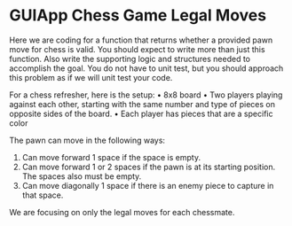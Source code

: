 # GUIApp Chess Game Legal Moves

Here we are coding for a function that returns whether a provided pawn move for chess is valid. You should expect to write more than just this function. Also write the supporting logic and structures needed to accomplish the goal. You do not have to unit test, but you should approach this problem as if we will unit test your code.

For a chess refresher, here is the setup:
•	8x8 board
•	Two players playing against each other, starting with the same number and type of pieces on opposite sides of the board.
•	Each player has pieces that are a specific color

The pawn can move in the following ways:
1.	Can move forward 1 space if the space is empty.
2.	Can move forward 1 or 2 spaces if the pawn is at its starting position. The spaces also must be empty.
3.	Can move diagonally 1 space if there is an enemy piece to capture in that space.

We are focusing on only the legal moves for each chessmate.
